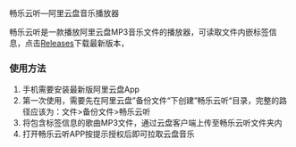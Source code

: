 畅乐云听—阿里云盘音乐播放器

畅乐云听是一款播放阿里云盘MP3音乐文件的播放器，可读取文件内嵌标签信息，点击[Releases](https://github.com/socue/ChangYueCloudMusicPublic/releases)下载最新版本，

### 使用方法

1.  手机需要安装最新版阿里云盘App
2.  第一次使用，需要先在阿里云盘”备份文件“下创建”畅乐云听“目录，完整的路径应该为：文件>备份文件>畅乐云听
3.  将包含标签信息的歌曲MP3文件，通过云盘客户端上传至畅乐云听文件夹内
4.  打开畅乐云听APP按提示授权后即可拉取云盘音乐

